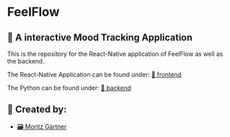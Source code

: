 # FeelFlow

## 🌟 A interactive Mood Tracking Application

This is the repository for the React-Native application of FeelFlow as well as the backend.

The React-Native Application can be found under: [📂 frontend](./frontend/)

The Python can be found under: [📂 backend](./backend/)

## 🌟 Created by:

- [🗃️ Moritz Gärtner](https://github.com/Sarius32)
